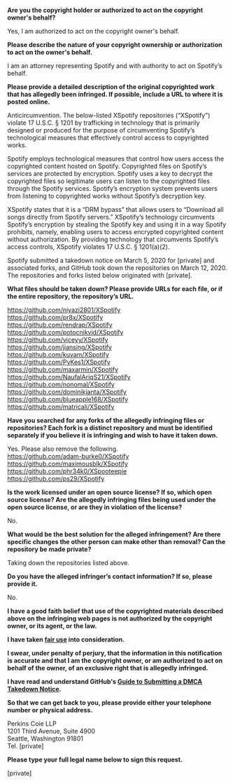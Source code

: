 **Are you the copyright holder or authorized to act on the copyright owner's behalf?**   
   
Yes, I am authorized to act on the copyright owner's behalf.   
   
**Please describe the nature of your copyright ownership or authorization to act on the owner's behalf.**   
   
I am an attorney representing Spotify and with authority to act on Spotify’s behalf.   
   
**Please provide a detailed description of the original copyrighted work that has allegedly been infringed. If possible, include a URL to where it is posted online.**   
   
Anticircumvention. The below-listed XSpotify repositories (“XSpotify”) violate 17 U.S.C. § 1201 by trafficking in technology that is primarily designed or produced for the purpose of circumventing Spotify’s technological measures that effectively control access to copyrighted works.   
   
Spotify employs technological measures that control how users access the copyrighted content hosted on Spotify. Copyrighted files on Spotify’s services are protected by encryption. Spotify uses a key to decrypt the copyrighted files so legitimate users can listen to the copyrighted files through the Spotify services. Spotify’s encryption system prevents users from listening to copyrighted works without Spotify’s decryption key.   
   
XSpotify states that it is a “DRM bypass” that allows users to “Download all songs directly from Spotify servers.” XSpotify’s technology circumvents Spotify’s encryption by stealing the Spotify key and using it in a way Spotify prohibits, namely, enabling users to access encrypted copyrighted content without authorization. By providing technology that circumvents Spotify’s access controls, XSpotify violates 17 U.S.C. § 1201(a)(2).   
   
Spotify submitted a takedown notice on March 5, 2020 for [private] and associated forks, and GitHub took down the repositories on March 12, 2020. The repositories and forks listed below originated with [private].   
   
**What files should be taken down? Please provide URLs for each file, or if the entire repository, the repository’s URL.**   
   
https://github.com/niyazi2801/XSpotify   
https://github.com/pr8x/XSpotify   
https://github.com/rendrap/XSpotify   
https://github.com/potocnikvid/XSpotify   
https://github.com/viceyy/XSpotify   
https://github.com/jiansing/XSpotify   
https://github.com/kuvam/XSpotify   
https://github.com/PyKes1/XSpotify   
https://github.com/maxarmin/XSpotify   
https://github.com/NaufalAriqS21/XSpotify   
https://github.com/nonomal/XSpotify   
https://github.com/dominikjanta/XSpotify   
https://github.com/blueapple168/XSpotify   
https://github.com/matricali/XSpotify   
   
**Have you searched for any forks of the allegedly infringing files or repositories? Each fork is a distinct repository and must be identified separately if you believe it is infringing and wish to have it taken down.**   
   
Yes. Please also remove the following.   
https://github.com/adam-burke0/XSpotify   
https://github.com/maximousblk/XSpotify   
https://github.com/phr34k0/XSpooteepie   
https://github.com/ps29/XSpotify   
   
**Is the work licensed under an open source license? If so, which open source license? Are the allegedly infringing files being used under the open source license, or are they in violation of the license?**   
   
No.   
   
**What would be the best solution for the alleged infringement? Are there specific changes the other person can make other than removal? Can the repository be made private?**   
   
Taking down the repositories listed above.   
   
**Do you have the alleged infringer’s contact information? If so, please provide it.**   
   
No.   
   
**I have a good faith belief that use of the copyrighted materials described above on the infringing web pages is not authorized by the copyright owner, or its agent, or the law.**   
   
**I have taken <a href="https://www.lumendatabase.org/topics/22">fair use</a> into consideration.**   
   
**I swear, under penalty of perjury, that the information in this notification is accurate and that I am the copyright owner, or am authorized to act on behalf of the owner, of an exclusive right that is allegedly infringed.**   
   
**I have read and understand GitHub's <a href="https://help.github.com/articles/guide-to-submitting-a-dmca-takedown-notice/">Guide to Submitting a DMCA Takedown Notice</a>.**   
   
**So that we can get back to you, please provide either your telephone number or physical address.**   
   
Perkins Coie LLP   
1201 Third Avenue, Suite 4900   
Seattle, Washington 91801   
Tel. [private]  
   
**Please type your full legal name below to sign this request.**   
   
[private]
